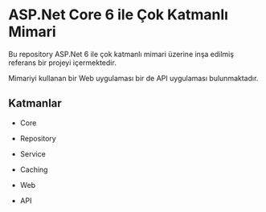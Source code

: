 # ASP.Net Core 6 ile Çok Katmanlı Mimari

Bu repository ASP.Net 6 ile çok katmanlı mimari üzerine inşa edilmiş referans bir projeyi içermektedir.

Mimariyi kullanan bir Web uygulaması bir de API uygulaması bulunmaktadır.

## Katmanlar
- Core
- Repository
- Service
- Caching

- Web
- API